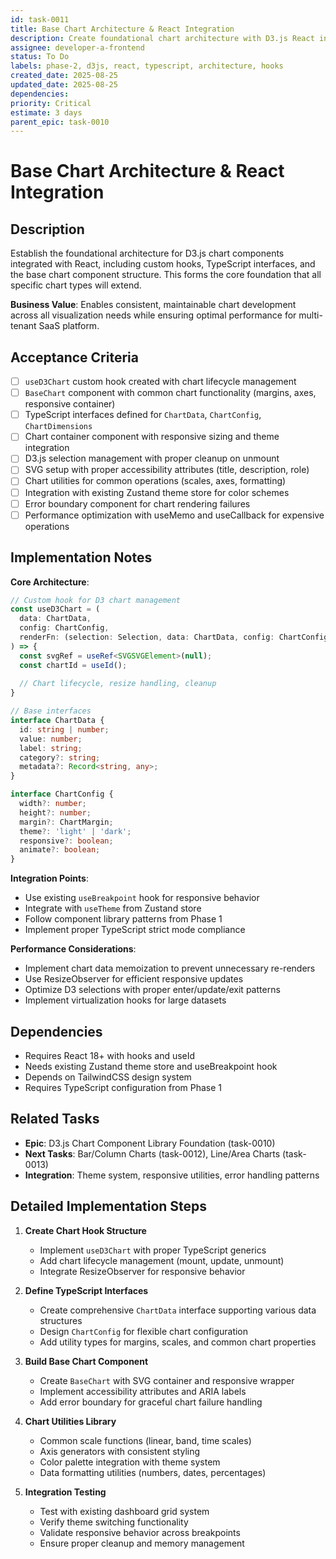 ```yaml
---
id: task-0011
title: Base Chart Architecture & React Integration
description: Create foundational chart architecture with D3.js React integration hooks and TypeScript interfaces
assignee: developer-a-frontend
status: To Do
labels: phase-2, d3js, react, typescript, architecture, hooks
created_date: 2025-08-25
updated_date: 2025-08-25
dependencies: 
priority: Critical
estimate: 3 days
parent_epic: task-0010
---
```


# Base Chart Architecture & React Integration

## Description
Establish the foundational architecture for D3.js chart components integrated with React, including custom hooks, TypeScript interfaces, and the base chart component structure. This forms the core foundation that all specific chart types will extend.

**Business Value**: Enables consistent, maintainable chart development across all visualization needs while ensuring optimal performance for multi-tenant SaaS platform.

## Acceptance Criteria
- [ ] `useD3Chart` custom hook created with chart lifecycle management
- [ ] `BaseChart` component with common chart functionality (margins, axes, responsive container)
- [ ] TypeScript interfaces defined for `ChartData`, `ChartConfig`, `ChartDimensions`
- [ ] Chart container component with responsive sizing and theme integration
- [ ] D3.js selection management with proper cleanup on unmount
- [ ] SVG setup with proper accessibility attributes (title, description, role)
- [ ] Chart utilities for common operations (scales, axes, formatting)
- [ ] Integration with existing Zustand theme store for color schemes
- [ ] Error boundary component for chart rendering failures
- [ ] Performance optimization with useMemo and useCallback for expensive operations

## Implementation Notes
**Core Architecture**:
```typescript
// Custom hook for D3 chart management
const useD3Chart = (
  data: ChartData,
  config: ChartConfig,
  renderFn: (selection: Selection, data: ChartData, config: ChartConfig) => void
) => {
  const svgRef = useRef<SVGSVGElement>(null);
  const chartId = useId();
  
  // Chart lifecycle, resize handling, cleanup
}

// Base interfaces
interface ChartData {
  id: string | number;
  value: number;
  label: string;
  category?: string;
  metadata?: Record<string, any>;
}

interface ChartConfig {
  width?: number;
  height?: number;
  margin?: ChartMargin;
  theme?: 'light' | 'dark';
  responsive?: boolean;
  animate?: boolean;
}
```

**Integration Points**:
- Use existing `useBreakpoint` hook for responsive behavior
- Integrate with `useTheme` from Zustand store
- Follow component library patterns from Phase 1
- Implement proper TypeScript strict mode compliance

**Performance Considerations**:
- Implement chart data memoization to prevent unnecessary re-renders
- Use ResizeObserver for efficient responsive updates
- Optimize D3 selections with proper enter/update/exit patterns
- Implement virtualization hooks for large datasets

## Dependencies
- Requires React 18+ with hooks and useId
- Needs existing Zustand theme store and useBreakpoint hook
- Depends on TailwindCSS design system
- Requires TypeScript configuration from Phase 1

## Related Tasks
- **Epic**: D3.js Chart Component Library Foundation (task-0010)
- **Next Tasks**: Bar/Column Charts (task-0012), Line/Area Charts (task-0013)
- **Integration**: Theme system, responsive utilities, error handling patterns

## Detailed Implementation Steps
1. **Create Chart Hook Structure**
   - Implement `useD3Chart` with proper TypeScript generics
   - Add chart lifecycle management (mount, update, unmount)
   - Integrate ResizeObserver for responsive behavior

2. **Define TypeScript Interfaces**
   - Create comprehensive `ChartData` interface supporting various data structures
   - Design `ChartConfig` for flexible chart configuration
   - Add utility types for margins, scales, and common chart properties

3. **Build Base Chart Component**
   - Create `BaseChart` with SVG container and responsive wrapper
   - Implement accessibility attributes and ARIA labels
   - Add error boundary for graceful chart failure handling

4. **Chart Utilities Library**
   - Common scale functions (linear, band, time scales)
   - Axis generators with consistent styling
   - Color palette integration with theme system
   - Data formatting utilities (numbers, dates, percentages)

5. **Integration Testing**
   - Test with existing dashboard grid system
   - Verify theme switching functionality
   - Validate responsive behavior across breakpoints
   - Ensure proper cleanup and memory management